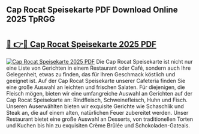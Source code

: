 ## Cap Rocat Speisekarte PDF Download Online 2025 TpRGG

# <h2><a href="http://gc9mdm.nevu.top/?p=Cap+Rocat+Speisekarte">🔗 👉🔴 Cap Rocat Speisekarte 2025 PDF</a></h2>

[![Cap Rocat Speisekarte 2025 PDF](https://i.imgur.com/dBaPXMq.png)](http://gc9mdm.nevu.top/?p=Cap+Rocat+Speisekarte)
Die Cap Rocat Speisekarte ist nicht nur eine Liste von Gerichten in einem Restaurant oder Café, sondern auch Ihre Gelegenheit, etwas zu finden, das für Ihren Geschmack köstlich und geeignet ist. Auf der Cap Rocat Speisekarte unserer Cafeteria finden Sie eine große Auswahl an leichten und frischen Salaten. Für diejenigen, die Fleisch mögen, bieten wir eine umfangreiche Auswahl an Gerichten auf der Cap Rocat Speisekarte an: Rindfleisch, Schweinefleisch, Huhn und Fisch. Unseren Auserwählten bieten wir exquisite Gerichte wie Schaschlik und Steak an, die auf einem alten, natürlichen Feuer zubereitet werden. Unser Restaurant bietet eine große Auswahl an Desserts, von traditionellen Torten und Kuchen bis hin zu exquisiten Crème Brûlée und Schokoladen-Gateais.
